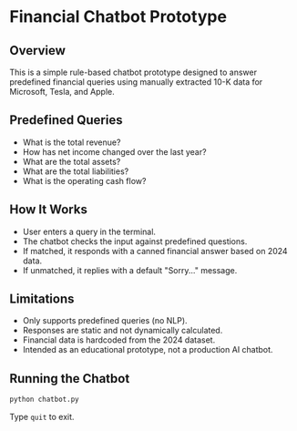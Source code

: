 # Financial Chatbot Prototype

## Overview
This is a simple rule-based chatbot prototype designed to answer predefined financial queries using manually extracted 10-K data for Microsoft, Tesla, and Apple.

## Predefined Queries
- What is the total revenue?
- How has net income changed over the last year?
- What are the total assets?
- What are the total liabilities?
- What is the operating cash flow?

## How It Works
- User enters a query in the terminal.
- The chatbot checks the input against predefined questions.
- If matched, it responds with a canned financial answer based on 2024 data.
- If unmatched, it replies with a default "Sorry..." message.

## Limitations
- Only supports predefined queries (no NLP).
- Responses are static and not dynamically calculated.
- Financial data is hardcoded from the 2024 dataset.
- Intended as an educational prototype, not a production AI chatbot.

## Running the Chatbot
```bash
python chatbot.py
```
Type `quit` to exit.
